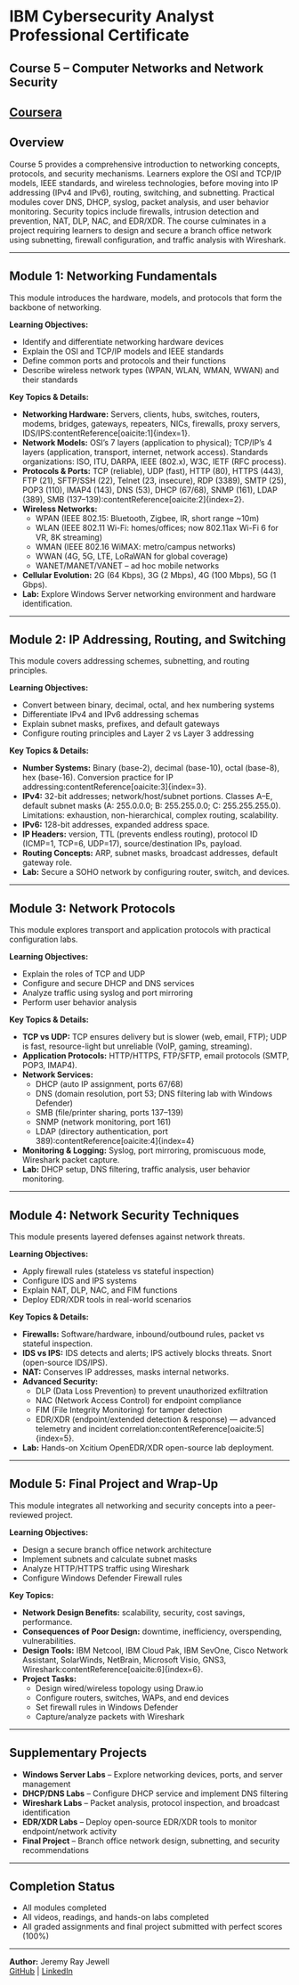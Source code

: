 # IBM Cybersecurity Analyst Professional Certificate  
## Course 5 – Computer Networks and Network Security  

[Coursera](https://www.coursera.org/learn/network-security-database-vulnerabilities/home/module/1)  
---

## Overview  
Course 5 provides a comprehensive introduction to networking concepts, protocols, and security mechanisms. Learners explore the OSI and TCP/IP models, IEEE standards, and wireless technologies, before moving into IP addressing (IPv4 and IPv6), routing, switching, and subnetting. Practical modules cover DNS, DHCP, syslog, packet analysis, and user behavior monitoring. Security topics include firewalls, intrusion detection and prevention, NAT, DLP, NAC, and EDR/XDR. The course culminates in a project requiring learners to design and secure a branch office network using subnetting, firewall configuration, and traffic analysis with Wireshark.  

---

## Module 1: Networking Fundamentals  
This module introduces the hardware, models, and protocols that form the backbone of networking.  

**Learning Objectives:**  
- Identify and differentiate networking hardware devices  
- Explain the OSI and TCP/IP models and IEEE standards  
- Define common ports and protocols and their functions  
- Describe wireless network types (WPAN, WLAN, WMAN, WWAN) and their standards  

**Key Topics & Details:**  
- **Networking Hardware:** Servers, clients, hubs, switches, routers, modems, bridges, gateways, repeaters, NICs, firewalls, proxy servers, IDS/IPS:contentReference[oaicite:1]{index=1}.  
- **Network Models:** OSI’s 7 layers (application to physical); TCP/IP’s 4 layers (application, transport, internet, network access). Standards organizations: ISO, ITU, DARPA, IEEE (802.x), W3C, IETF (RFC process).  
- **Protocols & Ports:** TCP (reliable), UDP (fast), HTTP (80), HTTPS (443), FTP (21), SFTP/SSH (22), Telnet (23, insecure), RDP (3389), SMTP (25), POP3 (110), IMAP4 (143), DNS (53), DHCP (67/68), SNMP (161), LDAP (389), SMB (137–139):contentReference[oaicite:2]{index=2}.  
- **Wireless Networks:**  
  - WPAN (IEEE 802.15: Bluetooth, Zigbee, IR, short range ~10m)  
  - WLAN (IEEE 802.11 Wi-Fi: homes/offices; now 802.11ax Wi-Fi 6 for VR, 8K streaming)  
  - WMAN (IEEE 802.16 WiMAX: metro/campus networks)  
  - WWAN (4G, 5G, LTE, LoRaWAN for global coverage)  
  - WANET/MANET/VANET – ad hoc mobile networks  
- **Cellular Evolution:** 2G (64 Kbps), 3G (2 Mbps), 4G (100 Mbps), 5G (1 Gbps).  
- **Lab:** Explore Windows Server networking environment and hardware identification.  

---

## Module 2: IP Addressing, Routing, and Switching  
This module covers addressing schemes, subnetting, and routing principles.  

**Learning Objectives:**  
- Convert between binary, decimal, octal, and hex numbering systems  
- Differentiate IPv4 and IPv6 addressing schemas  
- Explain subnet masks, prefixes, and default gateways  
- Configure routing principles and Layer 2 vs Layer 3 addressing  

**Key Topics & Details:**  
- **Number Systems:** Binary (base-2), decimal (base-10), octal (base-8), hex (base-16). Conversion practice for IP addressing:contentReference[oaicite:3]{index=3}.  
- **IPv4:** 32-bit addresses; network/host/subnet portions. Classes A–E, default subnet masks (A: 255.0.0.0; B: 255.255.0.0; C: 255.255.255.0). Limitations: exhaustion, non-hierarchical, complex routing, scalability.  
- **IPv6:** 128-bit addresses, expanded address space.  
- **IP Headers:** version, TTL (prevents endless routing), protocol ID (ICMP=1, TCP=6, UDP=17), source/destination IPs, payload.  
- **Routing Concepts:** ARP, subnet masks, broadcast addresses, default gateway role.  
- **Lab:** Secure a SOHO network by configuring router, switch, and devices.  

---

## Module 3: Network Protocols  
This module explores transport and application protocols with practical configuration labs.  

**Learning Objectives:**  
- Explain the roles of TCP and UDP  
- Configure and secure DHCP and DNS services  
- Analyze traffic using syslog and port mirroring  
- Perform user behavior analysis  

**Key Topics & Details:**  
- **TCP vs UDP:** TCP ensures delivery but is slower (web, email, FTP); UDP is fast, resource-light but unreliable (VoIP, gaming, streaming).  
- **Application Protocols:** HTTP/HTTPS, FTP/SFTP, email protocols (SMTP, POP3, IMAP4).  
- **Network Services:**  
  - DHCP (auto IP assignment, ports 67/68)  
  - DNS (domain resolution, port 53; DNS filtering lab with Windows Defender)  
  - SMB (file/printer sharing, ports 137–139)  
  - SNMP (network monitoring, port 161)  
  - LDAP (directory authentication, port 389):contentReference[oaicite:4]{index=4}  
- **Monitoring & Logging:** Syslog, port mirroring, promiscuous mode, Wireshark packet capture.  
- **Lab:** DHCP setup, DNS filtering, traffic analysis, user behavior monitoring.  

---

## Module 4: Network Security Techniques  
This module presents layered defenses against network threats.  

**Learning Objectives:**  
- Apply firewall rules (stateless vs stateful inspection)  
- Configure IDS and IPS systems  
- Explain NAT, DLP, NAC, and FIM functions  
- Deploy EDR/XDR tools in real-world scenarios  

**Key Topics & Details:**  
- **Firewalls:** Software/hardware, inbound/outbound rules, packet vs stateful inspection.  
- **IDS vs IPS:** IDS detects and alerts; IPS actively blocks threats. Snort (open-source IDS/IPS).  
- **NAT:** Conserves IP addresses, masks internal networks.  
- **Advanced Security:**  
  - DLP (Data Loss Prevention) to prevent unauthorized exfiltration  
  - NAC (Network Access Control) for endpoint compliance  
  - FIM (File Integrity Monitoring) for tamper detection  
  - EDR/XDR (endpoint/extended detection & response) — advanced telemetry and incident correlation:contentReference[oaicite:5]{index=5}.  
- **Lab:** Hands-on Xcitium OpenEDR/XDR open-source lab deployment.  

---

## Module 5: Final Project and Wrap-Up  
This module integrates all networking and security concepts into a peer-reviewed project.  

**Learning Objectives:**  
- Design a secure branch office network architecture  
- Implement subnets and calculate subnet masks  
- Analyze HTTP/HTTPS traffic using Wireshark  
- Configure Windows Defender Firewall rules  

**Key Topics:**  
- **Network Design Benefits:** scalability, security, cost savings, performance.  
- **Consequences of Poor Design:** downtime, inefficiency, overspending, vulnerabilities.  
- **Design Tools:** IBM Netcool, IBM Cloud Pak, IBM SevOne, Cisco Network Assistant, SolarWinds, NetBrain, Microsoft Visio, GNS3, Wireshark:contentReference[oaicite:6]{index=6}.  
- **Project Tasks:**  
  - Design wired/wireless topology using Draw.io  
  - Configure routers, switches, WAPs, and end devices  
  - Set firewall rules in Windows Defender  
  - Capture/analyze packets with Wireshark  

---

## Supplementary Projects  
- **Windows Server Labs** – Explore networking devices, ports, and server management  
- **DHCP/DNS Labs** – Configure DHCP service and implement DNS filtering  
- **Wireshark Labs** – Packet analysis, protocol inspection, and broadcast identification  
- **EDR/XDR Labs** – Deploy open-source EDR/XDR tools to monitor endpoint/network activity  
- **Final Project** – Branch office network design, subnetting, and security recommendations  

---

## Completion Status  
- All modules completed  
- All videos, readings, and hands-on labs completed  
- All graded assignments and final project submitted with perfect scores (100%)  

---

**Author:** Jeremy Ray Jewell  
[GitHub](https://github.com/jeremyrayjewell) | [LinkedIn](https://www.linkedin.com/in/jeremyrayjewell)
